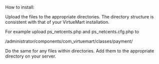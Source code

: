 How to install:

Upload the files to the appropriate directories. The directory structure is consistent with that of your VirtueMart installation.

For example upload ps_netcents.php and ps_netcents.cfg.php to

/administrator/components/com_virtuemart/classes/payment/

Do the same for any files within directories.
Add them to the appropriate directory on your server.